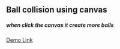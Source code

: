 ## Ball collision using canvas 
##### when click the canvas it create more balls
[Demo Link](https://bhuwanpp.github.io/Canvasballcollison/)